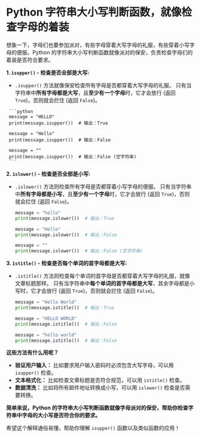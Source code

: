 # Python 字符串大小写判断函数，就像检查字母的着装

想象一下，字母们也要参加派对，有些字母穿着大写字母的礼服，有些穿着小写字母的便服。Python 的字符串大小写判断函数就像派对的保安，负责检查字母们的着装是否符合要求。

**1. `isupper()` -  检查是否全部是大写:**

   -  `.isupper()` 方法就像保安检查所有字母是否都穿着大写字母的礼服。 只有当字符串中**所有字母都是大写**，且**至少有一个字母**时，它才会放行 (返回 `True`)，否则就会拦住 (返回 `False`)。

     ```python
     message = "HELLO"
     print(message.isupper())  # 输出：True

     message = "Hello"
     print(message.isupper())  # 输出：False

     message = ""  
     print(message.isupper())  # 输出：False (空字符串)
     ```

**2. `islower()` - 检查是否全部是小写:**

   - `.islower()` 方法则检查所有字母是否都穿着小写字母的便服。 只有当字符串中**所有字母都是小写**，且**至少有一个字母**时，它才会放行 (返回 `True`)，否则就会拦住 (返回 `False`)。

     ```python
     message = "hello"
     print(message.islower())  # 输出：True

     message = "Hello"
     print(message.islower())  # 输出：False

     message = ""
     print(message.islower())  # 输出：False (空字符串)
     ```

**3. `istitle()` - 检查是否每个单词的首字母都是大写:**

   - `.istitle()` 方法则检查每个单词的首字母是否都穿着大写字母的礼服，就像文章标题那样。 只有当字符串中**每个单词的首字母都是大写**，其余字母都是小写时，它才会放行 (返回 `True`)，否则就会拦住 (返回 `False`)。

     ```python
     message = "Hello World"
     print(message.istitle())  # 输出：True

     message = "HELLO WORLD"
     print(message.istitle())  # 输出：False

     message = "hello world"
     print(message.istitle())  # 输出：False
     ```

**这些方法有什么用呢？**

- **验证用户输入：** 比如要求用户输入密码时必须包含大写字母，可以用 `isupper()` 检查。
- **文本格式化：** 比如检查文章标题是否符合规范，可以用 `istitle()` 检查。
- **数据清洗：** 比如将所有邮件地址转换成小写，可以用 `islower()` 检查是否需要转换。


**简单来说，Python 的字符串大小写判断函数就像字母派对的保安，帮助你检查字符串中字母的大小写是否符合你的要求。**

希望这个解释通俗易懂，帮助你理解 `isupper()` 函数以及类似函数的应用！
